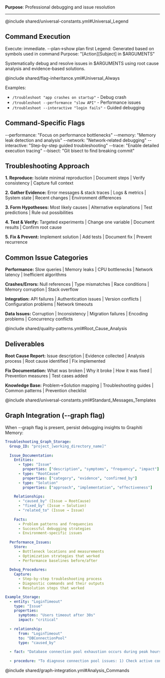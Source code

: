 **Purpose**: Professional debugging and issue resolution

---

@include shared/universal-constants.yml#Universal_Legend

## Command Execution
Execute: immediate. --plan→show plan first
Legend: Generated based on symbols used in command
Purpose: "[Action][Subject] in $ARGUMENTS"

Systematically debug and resolve issues in $ARGUMENTS using root cause analysis and evidence-based solutions.

@include shared/flag-inheritance.yml#Universal_Always

Examples:
- `/troubleshoot "app crashes on startup"` - Debug crash
- `/troubleshoot --performance "slow API"` - Performance issues
- `/troubleshoot --interactive "login fails"` - Guided debugging

## Command-Specific Flags
--performance: "Focus on performance bottlenecks"
--memory: "Memory leak detection and analysis"
--network: "Network-related debugging"
--interactive: "Step-by-step guided troubleshooting"
--trace: "Enable detailed execution tracing"
--bisect: "Git bisect to find breaking commit"

## Troubleshooting Approach

**1. Reproduce:** Isolate minimal reproduction | Document steps | Verify consistency | Capture full context

**2. Gather Evidence:** Error messages & stack traces | Logs & metrics | System state | Recent changes | Environment differences

**3. Form Hypotheses:** Most likely causes | Alternative explanations | Test predictions | Rule out possibilities

**4. Test & Verify:** Targeted experiments | Change one variable | Document results | Confirm root cause

**5. Fix & Prevent:** Implement solution | Add tests | Document fix | Prevent recurrence

## Common Issue Categories

**Performance:** Slow queries | Memory leaks | CPU bottlenecks | Network latency | Inefficient algorithms

**Crashes/Errors:** Null references | Type mismatches | Race conditions | Memory corruption | Stack overflow

**Integration:** API failures | Authentication issues | Version conflicts | Configuration problems | Network timeouts

**Data Issues:** Corruption | Inconsistency | Migration failures | Encoding problems | Concurrency conflicts

@include shared/quality-patterns.yml#Root_Cause_Analysis

## Deliverables

**Root Cause Report:** Issue description | Evidence collected | Analysis process | Root cause identified | Fix implemented

**Fix Documentation:** What was broken | Why it broke | How it was fixed | Prevention measures | Test cases added

**Knowledge Base:** Problem→Solution mapping | Troubleshooting guides | Common patterns | Prevention checklist

@include shared/universal-constants.yml#Standard_Messages_Templates

## Graph Integration (--graph flag)

When --graph flag is present, persist debugging insights to Graphiti Memory:

```yaml
Troubleshooting_Graph_Storage:
  Group_ID: "project_[working_directory_name]"
  
  Issue_Documentation:
    Entities:
      - type: "Issue"
        properties: ["description", "symptoms", "frequency", "impact"]
      - type: "RootCause"
        properties: ["category", "evidence", "confirmed_by"]
      - type: "Solution"
        properties: ["approach", "implementation", "effectiveness"]
    
    Relationships:
      - "caused_by" (Issue → RootCause)
      - "fixed_by" (Issue → Solution)
      - "related_to" (Issue → Issue)
    
    Facts:
      - Problem patterns and frequencies
      - Successful debugging strategies
      - Environment-specific issues
  
  Performance_Issues:
    Store:
      - Bottleneck locations and measurements
      - Optimization strategies that worked
      - Performance baselines before/after
  
  Debug_Procedures:
    Capture:
      - Step-by-step troubleshooting process
      - Diagnostic commands and their outputs
      - Resolution steps that worked

Example_Storage:
  - entity: "LoginTimeout"
    type: "Issue"
    properties:
      symptoms: "Users timeout after 30s"
      impact: "critical"
      
  - relationship:
      from: "LoginTimeout"
      to: "DBConnectionPool"
      type: "caused_by"
      
  - fact: "Database connection pool exhaustion occurs during peak hours (>1000 concurrent users)"
  
  - procedure: "To diagnose connection pool issues: 1) Check active connections with 'SHOW PROCESSLIST', 2) Monitor pool metrics, 3) Analyze slow query log"
```

@include shared/graph-integration.yml#Analysis_Commands